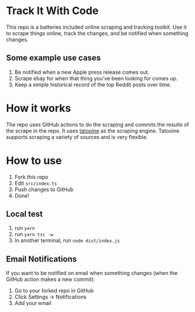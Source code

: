 # Track It With Code

This repo is a batteries included online scraping and tracking toolkit. Use it to scrape things online, track the changes, and be notified when something changes.


## Some example use cases

1. Be notified when a new Apple press release comes out.
2. Scrape ebay for when that thing you've been looking for comes up.
3. Keep a simple historical record of the top Reddit posts over time.

# How it works

The repo uses GitHub actions to do the scraping and commits the results of the scrape in the repo. It uses [tatooine](https://github.com/obetomuniz/tatooine) as the scraping engine. Tatooine supports scraping a variety of sources and is very flexible.

# How to use

1. Fork this repo
2. Edit `src/index.ts`
3. Push changes to GitHub
4. Done!

## Local test

1. run `yarn`
2. run `yarn tsc -w`
3. In another terminal, run `node dist/index.js`

## Email Notifications

If you want to be notified on email when something changes (when the GitHub action makes a new commit):

1. Go to your forked repo in GitHub
2. Click Settings -> Notifications
3. Add your email
